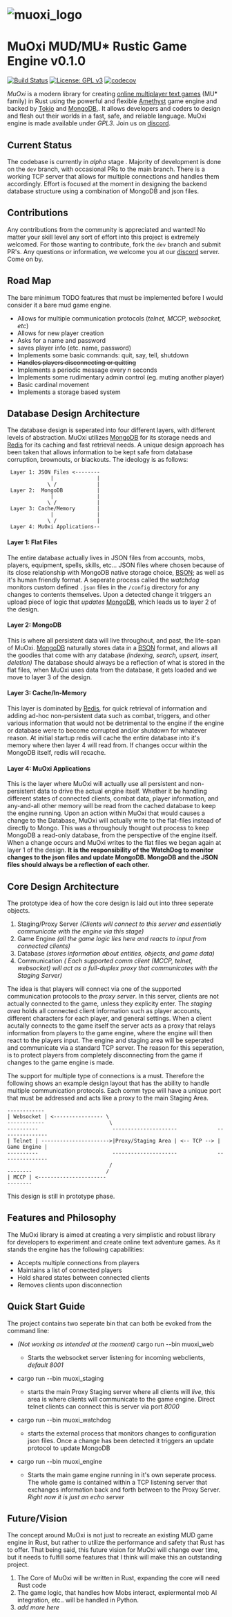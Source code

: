 # ![muoxi_logo][logo] 
# MuOxi MUD/MU* Rustic Game Engine v0.1.0
[![Build Status][travisimg]][travislink] [![License: GPL v3](https://img.shields.io/badge/License-GPLv3-blue.svg)](https://www.gnu.org/licenses/gpl-3.0) [![codecov](https://codecov.io/gh/duysqubix/MuOxi/branch/master/graph/badge.svg)](https://codecov.io/gh/duysqubix/MuOxi)



*MuOxi* is a modern library for creating [online multiplayer text
games][wikimudpage] (MU* family) in Rust using the powerful and flexible [Amethyst][amethyst] game engine and backed by [Tokio][tokio] and [MongoDB][mongodb],. 
It allows developers and coders to design and flesh out their worlds in a
fast, safe, and reliable language. MuOxi engine is made available under *GPL3*. Join us on [discord][discord].


## Current Status

The codebase is currently in *alpha* stage . Majority of development is done on the `dev` 
branch, with occasional PRs to the main branch. There is a working TCP server that allows
for multiple connections and handles them accordingly. Effort is focused at the moment in 
designing the backend database structure using a combination of MongoDB and json files.

## Contributions

Any contributions from the community is appreciated and wanted! No matter your skill level any sort
of effort into this project is extremely welcomed. For those wanting to contribute, fork the `dev` branch
and submit PR's. Any questions or information, we welcome you at our [discord][discord] server. Come on by.

## Road Map

The bare minimum TODO features that must be implemented before I would consider it a bare mud game engine.

* Allows for multiple communication protocols (*telnet, MCCP, websocket, etc*)
* Allows for new player creation
* Asks for a name and password
* saves player info (etc. name, password)
* Implements some basic commands: quit, say, tell, shutdown
* ~~Handles players disconnecting or quitting~~
* Implements a periodic message every *n* seconds
* Implements some rudimentary admin control (eg. muting another player)
* Basic cardinal movement
* Implements a storage based system

## Database Design Architecture

The database design is seperated into four different layers, with different levels of abstraction.
MuOxi utilizes [MongoDB][mongodb] for its storage needs and [Redis][redis] for its caching and fast retrieval needs.
 A unique design approach has been taken that allows information 
to be kept safe from database corruption, brownouts, or blackouts. The ideology is
as follows:

```
 Layer 1: JSON Files <--------
              |              |
             \ /             |
 Layer 2:  MongoDB           |
              |              |
             \ /             |
 Layer 3: Cache/Memory       |
              |              |
             \ /             |
 Layer 4: MuOxi Applications--
```

#### Layer 1: Flat Files

The entire database actually lives in JSON files from accounts, mobs, players, equipment, spells, skills, etc... 
JSON files where chosen because of its close relationship with MongoDB native storage choice, [BSON][bson]; as well
as it's human friendly format. A seperate process called the *watchdog* monitors custom defined `.json` files in the 
`/config` directory for any changes to contents themselves. Upon a detected change it triggers an upload piece of logic
that *updates* [MongoDB][mongodb], which leads us to layer 2 of the design.


#### Layer 2: MongoDB

This is where all persistent data will live throughout, and past, the life-span of MuOxi. [MongoDB][mongodb] naturally
stores data in a [BSON][bson] format, and allows all the goodies that come with any database *(indexing, search, upsert, insert, deletion)*
The database should always be a reflection of what is stored in the flat files, when MuOxi uses data from the database, it gets loaded 
and we move to layer 3 of the design.

#### Layer 3: Cache/In-Memory

This layer is dominated by [Redis][redis], for quick retrieval of information and adding ad-hoc non-persistent data such as combat,
triggers, and other various information that would not be detrimental to the engine if the engine or database were to become corrupted 
and/or shutdown for whatever reason. At initial startup redis will cache the entire database into it's memory where then layer 4 will read from.
If changes occur within the MongoDB itself, redis will recache. 

#### Layer 4: MuOxi Applications

This is the layer where MuOxi will actually use all persistent and non-persistent data to drive the actual engine itself. Whether it be
handling different states of connected clients, combat data, player information, and any-and-all other memory will be read from the cached database
to keep the engine running. Upon an action within MuOxi that would causes a change to the Database, MuOxi will actually write to the flat-files
instead of directly to Mongo. This was a throughouly thought out process to keep MongoDB a read-only database, from the perspective of the engine itself.
When a change occurs and MuOxi writes to the flat files we began again at layer 1 of the design. __It is the responsibility of the WatchDog to monitor changes to
the json files and update MongoDB. MongoDB and the JSON files should always be a reflection of each other.__

## Core Design Architecture

The prototype idea of how the core design is laid out into three seperate objects.
1. Staging/Proxy Server *(Clients will connect to this server and essentially communicate with the engine via this stage)*
2. Game Engine *(all the game logic lies here and reacts to input from connected clients)*
3. Database *(stores information about entities, objects, and game data)* 
4. Communication *( Each supported comm client (MCCP, telnet, websocket) will act as a full-duplex proxy that communicates with the Staging Server)*

The idea is that players will connect via one of the supported communication protocols to the *proxy server*. In this server, clients 
are not actually connected to the game, unless they explicity enter. The *staging area* holds all connected client information such as 
player accounts, different characters for each player, and general settings. When a client acutally connects to the game itself
the server acts as a proxy that relays information from players to the game engine, where the engine will then react to the players input. 
The engine and staging area will be seperated and communicate via a standard TCP server. The reason for this seperation, is to protect players from completely
disconnecting from the game if changes to the game engine is made.

The support for multiple type of connections is a must. Therefore the following shows an example design layout that
has the ability to handle multiple communication protocols. Each comm type will have a unique port that must be addressed
and acts like a proxy to the main Staging Area.

```
------------
| Websocket | <---------------- \
------------                     \
----------                        ---------------------             ---------------
| Telnet | ---------------------->|Proxy/Staging Area | <-- TCP --> | Game Engine |
----------                        ---------------------             ---------------
                                 /
--------                        /
| MCCP | <----------------------
--------
```

This design is still in prototype phase.

## Features and Philosophy

The MuOxi library is aimed at creating a very simplistic and robust library for developers
to experiment and create online text adventure games. 
As it stands the engine has the following capabilities:

* Accepts multiple connections from players
* Maintains a list of connected players
* Hold shared states between connected clients
* Removes clients upon disconnection


## Quick Start Guide

The project contains two seperate bin that can both be evoked from the command line:

* *(Not working as intended at the moment)* cargo run --bin muoxi_web
    * Starts the websocket server listening for incoming webclients, *default 8001*

* cargo run --bin muoxi_staging
    * starts the main Proxy Staging server where all clients will *live*, this area is where clients will communicate to the game engine. Direct telnet clients can connect this is server via port *8000*

* cargo run --bin muoxi_watchdog
  * starts the external process that monitors changes to configuration json files. Once a change has been detected it triggers an update protocol to update MongoDB

* cargo run --bin muoxi_engine
    * Starts the main game engine running in it's own seperate process. The whole game is contained
    within a TCP listening server that exchanges information back and forth between to the Proxy Server. *Right now it is just an echo server*




## Future/Vision

The concept around MuOxi is not just to recreate an existing MUD game engine in Rust,
but rather to utilize the performance and safety that Rust has to offer. That being said, 
this future vision for MuOxi will change over time, but it needs to fulfill some features
that I think will make this an outstanding project.

1) The Core of MuOxi will be written in Rust, expanding the core will need Rust code
2) The game logic, that handles how Mobs interact, expiermental mob AI integration, etc..
   will be handled in Python.
3) *add more here*






[logo]: https://github.com/duysqubix/MuOxi/blob/master/.media/cog.png
[travisimg]: https://travis-ci.org/duysqubix/MuOxi.svg?branch=master
[travislink]: https://travis-ci.org/duysqubix/MuOxi
[wikimudpage]: http://en.wikipedia.org/wiki/MUD
[amethyst]: https://amethyst.rs/
[discord]: https://discord.gg/pMnBmGv
[tokio]: https://github.com/tokio-rs/tokio
[mongodb]: https://www.mongodb.com/
[bson]: http://bsonspec.org/
[redis]: https://redis.io/